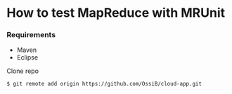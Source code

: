# How to test MapReduce with MRUnit

### Requirements
* Maven
* Eclipse


Clone repo
`````sh
$ git remote add origin https://github.com/OssiB/cloud-app.git


